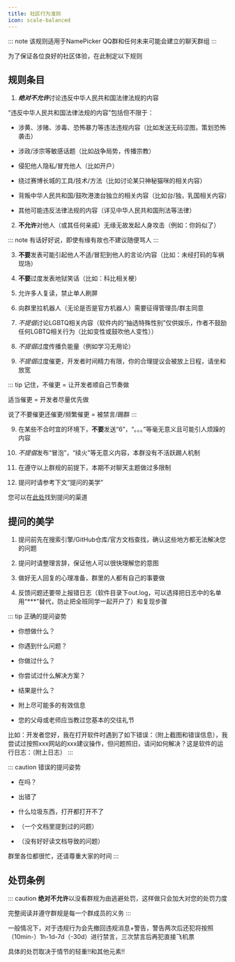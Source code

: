 ```yaml
---
title: 社区行为准则
icon: scale-balanced
---
```

::: note
该规则适用于NamePicker QQ群和任何未来可能会建立的聊天群组
:::

为了保证各位良好的社区体验，在此制定以下规则

## 规则条目

1. ***绝对不允许***讨论违反中华人民共和国法律法规的内容

“违反中华人民共和国法律法规的内容”包括但不限于：

- 涉黄、涉赌、涉毒、恐怖暴力等违法违规内容（比如发送无码涩图，策划恐怖袭击）

- 涉政/涉宗等敏感话题（比如战争局势，传播宗教）

- 侵犯他人隐私/冒充他人（比如开户）

- 绕过赛博长城的工具/技术/方法（比如讨论某只神秘猫咪的相关内容）

- 背叛中华人民共和国/鼓吹港澳台独立的相关内容（比如台/独，乳国相关内容）

- 其他可能违反法律法规的内容（详见中华人民共和国刑法等法律）

2. **不允许**对他人（或其任何亲戚）无缘无故发起人身攻击（例如：你妈似了）

::: note
有话好好说，即使有缘有故也不建议随便骂人
:::

3. **不要**发表可能引起他人不适/冒犯到他人的言论/内容（比如：未经打码的车祸现场）

4. **不要**过度发表地狱笑话（比如：科比相关梗）

4. 允许多人复读，禁止单人刷屏

5. 向群里拉机器人（无论是否是官方机器人）需要征得管理员/群主同意

6. *不提倡*讨论LGBTQ相关内容（软件内的“抽选特殊性别”仅供娱乐，作者不鼓励任何LGBTQ相关行为（比如变性或鼓吹他人变性））

7. *不提倡*过度传播负能量（例如学习无用论）

8. *不提倡*过度催更，开发者时间精力有限，你的合理提议会被放上日程，请坐和放宽

::: tip
记住，不催更 = 让开发者顺自己节奏做

适当催更 = 开发者尽量优先做

说了不要催更还催更/频繁催更 = 被禁言/踢群
:::

9. 在某些不合时宜的环境下，**不要**发送“6”，“。。。”等毫无意义且可能引人烦躁的内容

10. *不提倡*发布“冒泡”，“续火”等无意义内容，本群没有不活跃踢人机制

11. 在遵守以上群规的前提下，本期不对聊天主题做过多限制

12. 提问时请参考下文“提问的美学”

您可以在[此处](gethelp.md)找到提问的渠道

## 提问的美学

1. 提问前先在搜索引擎/GitHub仓库/官方文档查找，确认这些地方都无法解决您的问题

2. 提问时请整理言辞，保证他人可以很快理解您的意图

3. 做好无人回复的心理准备，群里的人都有自己的事要做

4. 反馈问题还要带上报错日志（软件目录下out.log，可以选择把日志中的名单用“***”替代，防止把全班同学一起开户了）和复现步骤

::: tip 正确的提问姿势
- 你想做什么？

- 你遇到什么问题？

- 你做过什么？

- 你尝试过什么解决方案？

- 结果是什么？

- 附上尽可能多的有效信息

- 您的父母或老师应当教过您基本的交往礼节

比如：开发者您好，我在打开软件时遇到了如下错误：（附上截图和错误信息），我尝试过按照xxx网站的xxx建议操作，但问题照旧，请问如何解决？这是软件的运行日志：（附上日志）
:::

::: caution 错误的提问姿势
- 在吗？

- 出错了

- 什么垃圾东西，打开都打开不了

- （一个文档里提到过的问题）

- （没有好好读文档导致的问题）

群里各位都很忙，还请尊重大家的时间
:::
## 处罚条例

::: caution
**绝对不允许**以没看群规为由逃避处罚，这样做只会加大对您的处罚力度

完整阅读并遵守群规是每一个群成员的义务
:::

一般情况下，对于违规行为会先撤回违规消息+警告，警告两次后还犯将按照（10min-）1h-1d-7d（-30d）进行禁言，三次禁言后再犯直接飞机票

具体的处罚取决于情节的轻重!!和其他元素!!